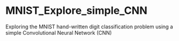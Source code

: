 # MNIST_Explore_simple_CNN
Exploring the MNIST hand-written digit classification problem using a simple Convolutional Neural Network (CNN)
